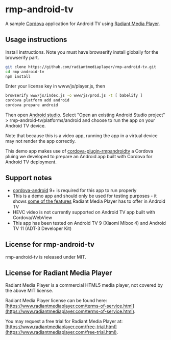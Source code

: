 # rmp-android-tv

A sample [Cordova](https://cordova.apache.org/) application for Android TV using [Radiant Media Player](https://www.radiantmediaplayer.com).

## Usage instructions

Install instructions. Note you must have browserify install globally for the browserify part.

```bash
git clone https://github.com/radiantmediaplayer/rmp-android-tv.git
cd rmp-android-tv
npm install
```

Enter your license key in www/js/player.js, then

```bash
browserify www/js/index.js -o www/js/prod.js -t [ babelify ]
cordova platform add android
cordova prepare android
```

Then open [Android studio](https://developer.android.com/studio). Select "Open an existing Android Studio project" > rmp-android-tv/platforms/android and choose to run the app on your Android TV device.

Note that because this is a video app, running the app in a virtual device may not render the app correctly.

This demo app makes use of [cordova-plugin-rmpandroidtv](https://github.com/radiantmediaplayer/cordova-plugin-rmpandroidtv) a Cordova pluing we developed to prepare an Android app built with Cordova for Android TV deployment.

## Support notes
- [cordova-android](https://github.com/apache/cordova-android) 9+ is required for this app to run properly
- This is a demo app and should only be used for testing purposes - it shows [some of the features](https://www.radiantmediaplayer.com/docs/latest/android-tv.html#android-tv-app-supported-features) Radiant Media Player has to offer in Android TV 
- HEVC video is not currently supported on Android TV app built with Cordova/WebView
- This app has been tested on Android TV 9 (Xiaomi Mibox 4) and Android TV 11 (ADT-3 Developer Kit)

## License for rmp-android-tv
rmp-android-tv is released under MIT.

## License for Radiant Media Player
Radiant Media Player is a commercial HTML5 media player, not covered by the above MIT license. 

Radiant Media Player license can be found here: [https://www.radiantmediaplayer.com/terms-of-service.html](https://www.radiantmediaplayer.com/terms-of-service.html). 

You may request a free trial for Radiant Media Player at: [https://www.radiantmediaplayer.com/free-trial.html](https://www.radiantmediaplayer.com/free-trial.html).
